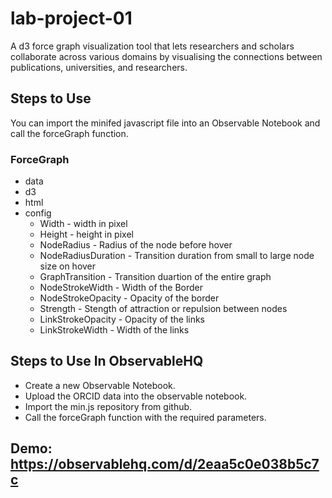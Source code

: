 # lab-project-01

A d3 force graph visualization tool that lets researchers and scholars collaborate across various domains by visualising the connections between publications, universities, and researchers.

## Steps to Use

You can import the minifed javascript file into an Observable Notebook and call the forceGraph function.

### ForceGraph
* data
* d3
* html
* config
  * Width - width in pixel
  * Height - height in pixel
  * NodeRadius - Radius of the node before hover 
  * NodeRadiusDuration - Transition duration from small to large node size on hover
  * GraphTransition - Transition duartion of the entire graph
  * NodeStrokeWidth - Width of the Border
  * NodeStrokeOpacity - Opacity of the border
  * Strength - Stength of attraction or repulsion between nodes
  * LinkStrokeOpacity - Opacity of the links
  * LinkStrokeWidth - Width of the links


## Steps to Use In ObservableHQ

* Create a new Observable Notebook.
* Upload the ORCID data into the observable notebook.
* Import the min.js repository from github.
* Call the forceGraph function with the required parameters.

## Demo: https://observablehq.com/d/2eaa5c0e038b5c7c
